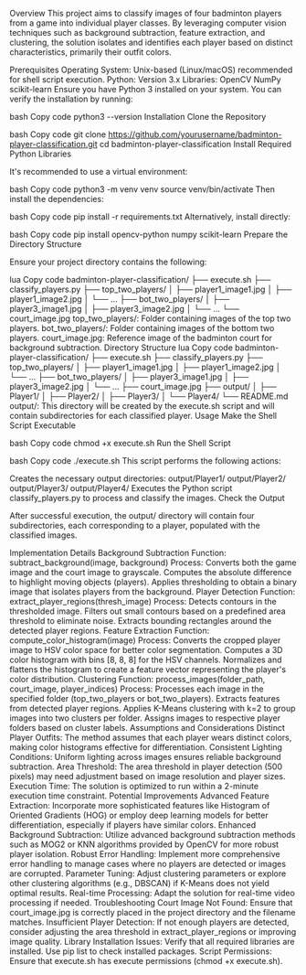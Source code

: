 Overview
This project aims to classify images of four badminton players from a game into individual player classes. By leveraging computer vision techniques such as background subtraction, feature extraction, and clustering, the solution isolates and identifies each player based on distinct characteristics, primarily their outfit colors.

Prerequisites
Operating System: Unix-based (Linux/macOS) recommended for shell script execution.
Python: Version 3.x
Libraries:
OpenCV
NumPy
scikit-learn
Ensure you have Python 3 installed on your system. You can verify the installation by running:

bash
Copy code
python3 --version
Installation
Clone the Repository

bash
Copy code
git clone https://github.com/yourusername/badminton-player-classification.git
cd badminton-player-classification
Install Required Python Libraries

It's recommended to use a virtual environment:

bash
Copy code
python3 -m venv venv
source venv/bin/activate
Then install the dependencies:

bash
Copy code
pip install -r requirements.txt
Alternatively, install directly:

bash
Copy code
pip install opencv-python numpy scikit-learn
Prepare the Directory Structure

Ensure your project directory contains the following:

lua
Copy code
badminton-player-classification/
├── execute.sh
├── classify_players.py
├── top_two_players/
│   ├── player1_image1.jpg
│   ├── player1_image2.jpg
│   └── ...
├── bot_two_players/
│   ├── player3_image1.jpg
│   ├── player3_image2.jpg
│   └── ...
└── court_image.jpg
top_two_players/: Folder containing images of the top two players.
bot_two_players/: Folder containing images of the bottom two players.
court_image.jpg: Reference image of the badminton court for background subtraction.
Directory Structure
lua
Copy code
badminton-player-classification/
├── execute.sh
├── classify_players.py
├── top_two_players/
│   ├── player1_image1.jpg
│   ├── player1_image2.jpg
│   └── ...
├── bot_two_players/
│   ├── player3_image1.jpg
│   ├── player3_image2.jpg
│   └── ...
├── court_image.jpg
├── output/
│   ├── Player1/
│   ├── Player2/
│   ├── Player3/
│   └── Player4/
└── README.md
output/: This directory will be created by the execute.sh script and will contain subdirectories for each classified player.
Usage
Make the Shell Script Executable

bash
Copy code
chmod +x execute.sh
Run the Shell Script

bash
Copy code
./execute.sh
This script performs the following actions:

Creates the necessary output directories:
output/Player1/
output/Player2/
output/Player3/
output/Player4/
Executes the Python script classify_players.py to process and classify the images.
Check the Output

After successful execution, the output/ directory will contain four subdirectories, each corresponding to a player, populated with the classified images.

Implementation Details
Background Subtraction
Function: subtract_background(image, background)
Process:
Converts both the game image and the court image to grayscale.
Computes the absolute difference to highlight moving objects (players).
Applies thresholding to obtain a binary image that isolates players from the background.
Player Detection
Function: extract_player_regions(thresh_image)
Process:
Detects contours in the thresholded image.
Filters out small contours based on a predefined area threshold to eliminate noise.
Extracts bounding rectangles around the detected player regions.
Feature Extraction
Function: compute_color_histogram(image)
Process:
Converts the cropped player image to HSV color space for better color segmentation.
Computes a 3D color histogram with bins [8, 8, 8] for the HSV channels.
Normalizes and flattens the histogram to create a feature vector representing the player's color distribution.
Clustering
Function: process_images(folder_path, court_image, player_indices)
Process:
Processes each image in the specified folder (top_two_players or bot_two_players).
Extracts features from detected player regions.
Applies K-Means clustering with k=2 to group images into two clusters per folder.
Assigns images to respective player folders based on cluster labels.
Assumptions and Considerations
Distinct Player Outfits: The method assumes that each player wears distinct colors, making color histograms effective for differentiation.
Consistent Lighting Conditions: Uniform lighting across images ensures reliable background subtraction.
Area Threshold: The area threshold in player detection (500 pixels) may need adjustment based on image resolution and player sizes.
Execution Time: The solution is optimized to run within a 2-minute execution time constraint.
Potential Improvements
Advanced Feature Extraction: Incorporate more sophisticated features like Histogram of Oriented Gradients (HOG) or employ deep learning models for better differentiation, especially if players have similar colors.
Enhanced Background Subtraction: Utilize advanced background subtraction methods such as MOG2 or KNN algorithms provided by OpenCV for more robust player isolation.
Robust Error Handling: Implement more comprehensive error handling to manage cases where no players are detected or images are corrupted.
Parameter Tuning: Adjust clustering parameters or explore other clustering algorithms (e.g., DBSCAN) if K-Means does not yield optimal results.
Real-time Processing: Adapt the solution for real-time video processing if needed.
Troubleshooting
Court Image Not Found: Ensure that court_image.jpg is correctly placed in the project directory and the filename matches.
Insufficient Player Detection: If not enough players are detected, consider adjusting the area threshold in extract_player_regions or improving image quality.
Library Installation Issues: Verify that all required libraries are installed. Use pip list to check installed packages.
Script Permissions: Ensure that execute.sh has execute permissions (chmod +x execute.sh).
